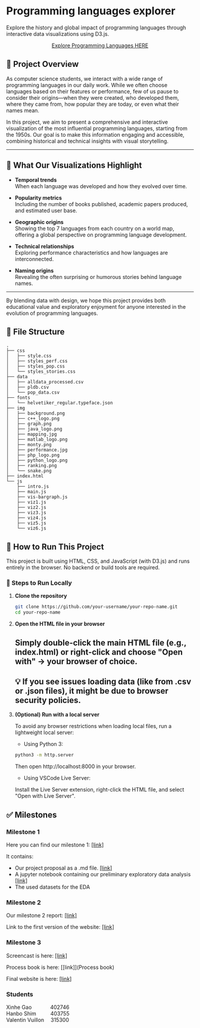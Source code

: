 # Programming languages explorer

Explore the history and global impact of programming languages through interactive data visualizations using D3.js.
<div align="center">

[Explore Programming Languages HERE](https://com-480-data-visualization.github.io/VHXplore/)

</div>

## 📘 Project Overview

As computer science students, we interact with a wide range of programming languages in our daily work. While we often choose languages based on their features or performance, few of us pause to consider their origins—when they were created, who developed them, where they came from, how popular they are today, or even what their names mean.

In this project, we aim to present a comprehensive and interactive visualization of the most influential programming languages, starting from the 1950s. Our goal is to make this information engaging and accessible, combining historical and technical insights with visual storytelling.

---

## 🎯 What Our Visualizations Highlight

- **Temporal trends**  
  When each language was developed and how they evolved over time.

- **Popularity metrics**  
  Including the number of books published, academic papers produced, and estimated user base.

- **Geographic origins**  
  Showing the top 7 languages from each country on a world map, offering a global perspective on programming language development.

- **Technical relationships**  
  Exploring performance characteristics and how languages are interconnected.

- **Naming origins**  
  Revealing the often surprising or humorous stories behind language names.

---

By blending data with design, we hope this project provides both educational value and exploratory enjoyment for anyone interested in the evolution of programming languages.


## 📁 File Structure
```
.
├── css
│   ├── style.css
│   ├── styles_perf.css
│   ├── styles_pop.css
│   └── styles_stories.css
├── data
│   ├── alldata_processed.csv
│   ├── pldb.csv
│   └── pop_data.csv
├── fonts
│   └── helvetiker_regular.typeface.json
├── img
│   ├── background.png
│   ├── c++_logo.png
│   ├── graph.png
│   ├── java_logo.png
│   ├── mapping.jpg
│   ├── matlab_logo.png
│   ├── monty.png
│   ├── performance.jpg
│   ├── php_logo.png
│   ├── python_logo.png
│   ├── ranking.png
│   └── snake.png
├── index.html
└── js
    ├── intro.js
    ├── main.js
    ├── vis-bargraph.js
    ├── viz1.js
    ├── viz2.js
    ├── viz3.js
    ├── viz4.js
    ├── viz5.js
    └── viz6.js
```

## 🧪 How to Run This Project

This project is built using HTML, CSS, and JavaScript (with D3.js) and runs entirely in the browser. No backend or build tools are required.

### 🚀 Steps to Run Locally

1. **Clone the repository**  

   ```bash
   git clone https://github.com/your-username/your-repo-name.git
   cd your-repo-name
   ```
2. **Open the HTML file in your browser**

    Simply double-click the main HTML file (e.g., index.html) or right-click and choose "Open with" → your browser of choice.
    ---
    💡 If you see issues loading data (like from .csv or .json files), it might be due to browser security policies.
    ---
3. **(Optional) Run with a local server**
    
    To avoid any browser restrictions when loading local files, run a lightweight local server:

    - Using Python 3:

    ```bash
    python3 -m http.server
    ```
    Then open http://localhost:8000 in your browser.

    - Using VSCode Live Server:

    Install the Live Server extension, right-click the HTML file, and select "Open with Live Server".


## ✅ Milestones

### Milestone 1

Here you can find our milestone 1: [[link]](/Milestones/milestone1/) 

It contains:
- Our project proposal as a .md file. [[link]](/Milestones/milestone1/Milestone1.md) 
- A jupyter notebook containing our preliminary exploratory data analysis [[link]](/Milestones/milestone1/EDA.ipynb) 
- The used datasets for the EDA

### Milestone 2

Our milestone 2 report: [[link]](/Milestones/milestone2/milestone2.pdf) 

Link to the first version of the website: [[link]](https://com-480-data-visualization.github.io/VHXplore/) 

### Milestone 3

Screencast is here: [[link]](screencast)

Process book is here: [[link]](Process book)

Final website is here: [[link]](https://com-480-data-visualization.github.io/VHXplore/)

### Students
Xinhe Gao &#8195;&#8195;&#8195;&nbsp;402746 <br>
Hanbo Shim  &#8195;&#8195;&nbsp;&thinsp;403755 <br>
Valentin Vuillon  &#8195;315300 <br>

